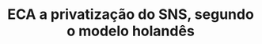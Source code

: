 ---
title: "ECA a privatização do SNS, segundo o modelo holandês"
infoslide: "O sistema de saúde na Holanda é universal. Todos os residentes são obrigados a comprar apólices de seguro (seguro de saúde), que cobrem um pacote de benefícios definidos por cada instituição.

Todos os serviços de atenção primária e de longo prazo devem ser oferecidos a um preço fixo. É ilegal que empresas recusem cobertura para qualquer pessoa ou imponham taxas ou condições punitivas com base na situação financeira ou de saúde de alguém."
round: "Round 5"
weight: 4
videos: []
tags: ['Economics', 'Health', 'Social Policy']
layout: "motion"
categories: ["motions"]
---